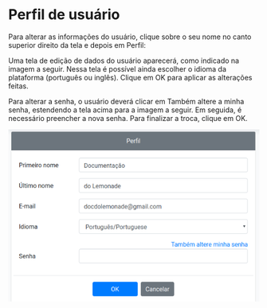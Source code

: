 # Perfil de usuário

Para alterar as informações do usuário, clique sobre o seu nome no canto superior 
direito da tela e depois em Perfil:

Uma tela de edição de dados do usuário aparecerá, como indicado na imagem a 
seguir. Nessa tela é possível ainda escolher o idioma da plataforma 
(português ou inglês). Clique em OK para aplicar as alterações feitas.

Para alterar a senha, o usuário deverá clicar em Também altere a minha senha, 
estendendo a tela acima para a imagem a seguir. Em seguida, é necessário 
preencher a nova senha. Para finalizar a troca, clique em OK.

![Perfil de usuário](./profile.png)